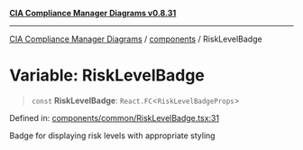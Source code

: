 [**CIA Compliance Manager Diagrams v0.8.31**](../../README.md)

***

[CIA Compliance Manager Diagrams](../../modules.md) / [components](../README.md) / RiskLevelBadge

# Variable: RiskLevelBadge

> `const` **RiskLevelBadge**: `React.FC`\<`RiskLevelBadgeProps`\>

Defined in: [components/common/RiskLevelBadge.tsx:31](https://github.com/Hack23/cia-compliance-manager/blob/85c025371255f412469ec0119911b7cb143a6212/src/components/common/RiskLevelBadge.tsx#L31)

Badge for displaying risk levels with appropriate styling
